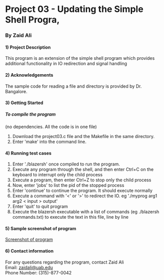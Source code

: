 # Project 03 - Updating the Simple Shell Progra,


### By Zaid Ali

#### 1) Project Description
This program is an extension of the simple shell program which provides additional functionality in IO redirection and signal handling 

#### 2) Acknowledgements
The sample code for reading a file and directory is provided by Dr. Bangalore.

#### 3) Getting Started

##### To compile the program
(no dependencies. All the code is in one file)<br/>
1) Download the project03.c file and the Makefile in the same directory.<br/>
2) Enter 'make' into the command line.<br/>

#### 4) Running test cases

1) Enter './blazersh' once compiled to run the program.<br/>
2) Execute any program through the shell, and then enter Ctrl+C on the keyboard to interrupt only the child process<br/>
3) Execute a program, then enter Ctrl+Z to stop only the child process<br/>
4) Now, enter 'jobs' to list the pid of the stopped process<br/>
5) Enter 'continue' to continue the program. It should execute normally<br/>
6) Execute a command with '<' or '>' to redirect the IO. eg './myprog arg1 arg2 < input > output'<br/>  
7) Enter 'quit' to quit program<br/>
8) Execute the blazersh executable with a list of commands (eg ./blazersh commands.txt) to execute the text in this file, line by line<br/> 

#### 5) Sample screenshot of program

[Screenshot of program](./blazersh3.png)<br/>


#### 6) Contact information
For any questions regarding the program, contact Zaid Ali<br/>
Email: zaidali@uab.edu<br/>
Phone Number: (315)-877-0042<br/>


